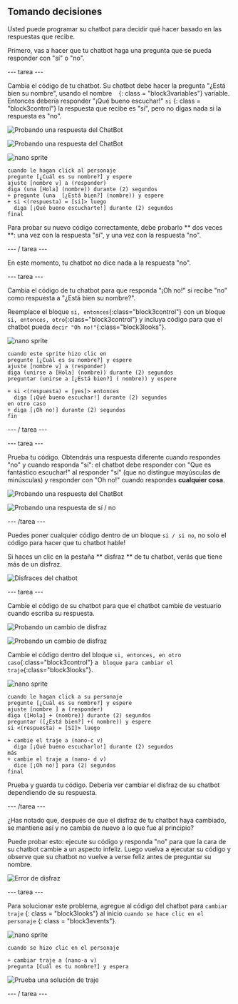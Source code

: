 ## Tomando decisiones

Usted puede programar su chatbot para decidir qué hacer basado en las respuestas que recibe.

Primero, vas a hacer que tu chatbot haga una pregunta que se pueda responder con "sí" o "no".

\--- tarea \---

Cambia el código de tu chatbot. Su chatbot debe hacer la pregunta "¿Está bien su nombre", usando el nombre ` ` {: class = "block3variables"} variable. Entonces debería responder "¡Qué bueno escuchar!" ` si ` {: class = "block3control"} la respuesta que recibe es "sí", pero no digas nada si la respuesta es "no".

![Probando una respuesta del ChatBot](images/chatbot-if-test1-annotated.png)

![Probando una respuesta del ChatBot](images/chatbot-if-test2.png)

![nano sprite](images/nano-sprite.png)

```blocks3
cuando le hagan click al personaje
pregunte [¿Cuál es su nombre?] y espere
ajuste [nombre v] a (responder)
diga (una [Hola] (nombre)) durante (2) segundos
+ pregunte (una  [¿Está bien?] (nombre)) y espere
+ si <(respuesta) = [si]> luego 
  diga [¡Qué bueno escucharte!] durante (2) segundos
final
```

Para probar su nuevo código correctamente, debe probarlo ** dos veces **: una vez con la respuesta "sí", y una vez con la respuesta "no".

\--- / tarea \---

En este momento, tu chatbot no dice nada a la respuesta "no".

\--- tarea \---

Cambia el código de tu chatbot para que responda "¡Oh no!" si recibe "no" como respuesta a "¿Está bien su nombre?".

Reemplace el bloque `si, entonces`{:class="block3control"} con un bloque `si, entonces, otro`{:class="block3control"} y incluya código para que el chatbot pueda `decir "Oh no!"`{:class="block3looks"}.

![nano sprite](images/nano-sprite.png)

```blocks3
cuando este sprite hizo clic en
pregunte [¿Cuál es su nombre?] y espere
ajuste [nombre v] a (responder)
diga (unirse a [Hola] (nombre)) durante (2) segundos
preguntar (unirse a [¿Está bien?] ( nombre)) y espere

+ si <(respuesta) = [yes]> entonces 
  diga [¡Qué bueno escuchar!] durante (2) segundos
en otro caso 
+ diga [¡Oh no!] durante (2) segundos
fin
```

\--- / tarea \---

\--- tarea \---

Prueba tu código. Obtendrás una respuesta diferente cuando respondes "no" y cuando responda "sí": el chatbot debe responder con "Que es fantástico escuchar!" al responder "sí" (que no distingue mayúsculas de minúsculas) y responder con "Oh no!" cuando respondes **cualquier cosa**.

![Probando una respuesta del ChatBot](images/chatbot-if-test2.png)

![Probando una respuesta de sí / no](images/chatbot-if-else-test.png)

\--- /tarea \---

Puedes poner cualquier código dentro de un bloque ` si / si no `, no solo el código para hacer que tu chatbot hable!

Si haces un clic en la pestaña ** disfraz ** de tu chatbot, verás que tiene más de un disfraz.

![Disfraces del chatbot](images/chatbot-costume-view-annotated.png)

\--- tarea \---

Cambie el código de su chatbot para que el chatbot cambie de vestuario cuando escriba su respuesta.

![Probando un cambio de disfraz](images/chatbot-costume-test1.png)

![Probando un cambio de disfraz](images/chatbot-costume-test2.png)

Cambie el código dentro del bloque `si, entonces, en otro caso`{:class="block3control"} a ` bloque para cambiar el traje`{:class="block3looks"}.

![nano sprite](images/nano-sprite.png)

```blocks3
cuando le hagan click a su personaje 
pregunte [¿Cuál es su nombre?] y espere
ajuste [nombre ] a (responder)
diga ([Hola] + (nombre)) durante (2) segundos
preguntar ([¿Está bien?] +( nombre)) y espere
si <(respuesta) = [SI]> luego 

+ cambie el traje a (nano-c v)
  diga [¡Qué bueno escucharlo!] durante (2) segundos
más 
+ cambie el traje a (nano- d v)
  dice [¡Oh no!] para (2) segundos
final
```

Prueba y guarda tu código. Debería ver cambiar el disfraz de su chatbot dependiendo de su respuesta.

\--- /tarea \---

¿Has notado que, después de que el disfraz de tu chatbot haya cambiado, se mantiene así y no cambia de nuevo a lo que fue al principio?

Puede probar esto: ejecute su código y responda "no" para que la cara de su chatbot cambie a un aspecto infeliz. Luego vuelva a ejecutar su código y observe que su chatbot no vuelve a verse feliz antes de preguntar su nombre.

![Error de disfraz](images/chatbot-costume-bug-test.png)

\--- tarea \---

Para solucionar este problema, agregue al código del chatbot para ` cambiar traje ` {: class = "block3looks"} al inicio ` cuando se hace clic en el personaje ` {: class = "block3events"}.

![nano sprite](images/nano-sprite.png)

```blocks3
cuando se hizo clic en el personaje

+ cambiar traje a (nano-a v)
pregunta [Cuál es tu nombre?] y espera
```

![Prueba una solución de traje](images/chatbot-costume-fix-test.png)

\--- / tarea \---